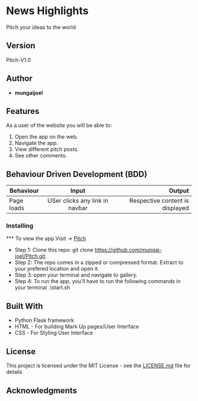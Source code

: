 # News Highlights

Pitch your ideas to the world

## Version

 Pitch-V1.0 

## Author

* **mungaijoel**

## Features


As a user of the website you will be able to:

1. Open the app on the web. 
2. Navigate the app.
3. View different pitch posts.
4. See other comments.


## Behaviour Driven Development (BDD)
|Behaviour 	           |    Input 	                 |       Output          |
|----------------------------------------------|:-----------------------------------:|-----------------------------:|       
|Page loads	                           |   USer clicks any link in navbar                            |       Respective content is displayed  |                        |


### Installing

*** To view the app.Visit -> [Pitch]()
* Step 1:
Clone this repo: git clone https://github.com/mungai-joel/Pitch.git.
* Step 2:
The repo comes in a zipped or compressed format. Extract to your prefered location and open it.
* Step 3:
open your terminal and navigate to gallery.
* Step 4:
To run the app, you'll have to run the following commands in your terminal
.\start.sh
    
    
## Built With

* Python Flask framework
* HTML - For building Mark Up pages/User Interface
* CSS - For Styling User Interface


## License

This project is licensed under the MIT License - see the [LICENSE.md](LICENSE.md) file for details

## Acknowledgments